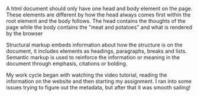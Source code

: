 A html document should only have one head and body element on the page. These elements are different by how the head always comes first within the root element and the body follows. The head contains the thoughts of the page while the body contains the "meat and potatoes" and what is rendered by the browser

Structural markup embeds information about how the structure is on the document, it includes elements as headings, paragraphs, breaks and lists. Semantic markup is used to reinforce the information or meaning in the document through emphasis, citations or bolding.

My work cycle began with watching the video tutorial, reading the information on the website and then starting my assignment. I ran into some issues trying to figure out the metadata, but after that it was smooth sailing!
